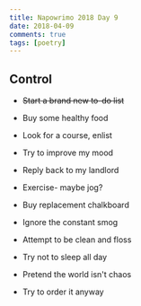 ```yaml
---  
title: Napowrimo 2018 Day 9  
date: 2018-04-09
comments: true  
tags: [poetry]
---  
```


## Control

* ~~Start a brand new to-do list~~
* Buy some healthy food  
* Look for a course, enlist
* Try to improve my mood  


* Reply back to my landlord  
* Exercise- maybe jog?  
* Buy replacement chalkboard  
* Ignore the constant smog   


* Attempt to be clean and floss
* Try not to sleep all day
* Pretend the world isn't chaos
* Try to order it anyway

